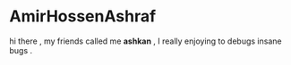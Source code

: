 # AmirHossenAshraf
hi there , my friends called me <b>ashkan</b> ,
I really enjoying to debugs insane bugs .
